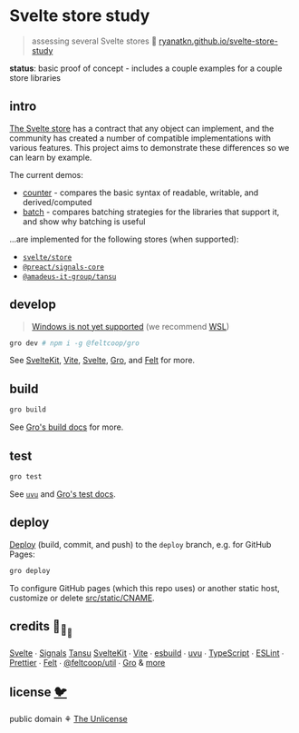 # Svelte store study

> assessing several Svelte stores 🧡
> [ryanatkn.github.io/svelte-store-study](https://ryanatkn.github.io/svelte-store-study)

**status**: basic proof of concept - includes a couple examples for a couple store libraries

## intro

[The Svelte store](https://svelte.dev/docs#run-time-svelte-store) has a contract
that any object can implement, and the community
has created a number of compatible implementations with various features.
This project aims to demonstrate these differences so we can learn by example.

The current demos:

- [counter](https://ryanatkn.github.io/svelte-store-study/counter) -
  compares the basic syntax of readable, writable, and derived/computed
- [batch](https://ryanatkn.github.io/svelte-store-study/batch) -
  compares batching strategies for the libraries that support it, and show why batching is useful

...are implemented for the following stores (when supported):

- [`svelte/store`](https://github.com/sveltejs/svelte)
- [`@preact/signals-core`](https://github.com/preactjs/signals)
- [`@amadeus-it-group/tansu`](https://github.com/AmadeusItGroup/tansu)

## develop

> [Windows is not yet supported](https://github.com/feltcoop/gro/issues/319)
> (we recommend [WSL](https://docs.microsoft.com/en-us/windows/wsl/about))

```bash
gro dev # npm i -g @feltcoop/gro
```

See [SvelteKit](https://github.com/sveltejs/kit),
[Vite](https://github.com/vitejs/vite),
[Svelte](https://github.com/sveltejs/svelte),
[Gro](https://github.com/feltcoop/gro),
and [Felt](https://github.com/feltcoop/felt) for more.

## build

```bash
gro build
```

See [Gro's build docs](https://github.com/feltcoop/gro/blob/main/src/docs/build.md) for more.

## test

```bash
gro test
```

See [`uvu`](https://github.com/lukeed/uvu)
and [Gro's test docs](https://github.com/feltcoop/gro/blob/main/src/docs/test.md).

## deploy

[Deploy](https://github.com/feltcoop/gro/blob/main/src/docs/deploy.md)
(build, commit, and push) to the `deploy` branch, e.g. for GitHub Pages:

```bash
gro deploy
```

To configure GitHub pages (which this repo uses) or another static host,
customize or delete [src/static/CNAME](/src/static/CNAME).

## credits 🐢<sub>🐢</sub><sub><sub>🐢</sub></sub>

[Svelte](https://github.com/sveltejs/svelte) ∙
[Signals](https://github.com/preactjs/signals)
[Tansu](https://github.com/AmadeusItGroup/tansu)
[SvelteKit](https://github.com/sveltejs/kit) ∙
[Vite](https://github.com/vitejs/vite) ∙
[esbuild](https://github.com/evanw/esbuild) ∙
[uvu](https://github.com/lukeed/uvu) ∙
[TypeScript](https://github.com/microsoft/TypeScript) ∙
[ESLint](https://github.com/eslint/eslint) ∙
[Prettier](https://github.com/prettier/prettier) ∙
[Felt](https://github.com/feltcoop/felt) ∙
[@feltcoop/util](https://github.com/feltcoop/util) ∙
[Gro](https://github.com/feltcoop/gro)
& [more](package.json)

## license [🐦](https://wikipedia.org/wiki/Free_and_open-source_software)

public domain ⚘ [The Unlicense](license)

